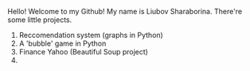Hello! Welcome to my Github!
My name is Liubov Sharaborina.
There're some little projects.

1. Reccomendation  system (graphs in Python)
2. A 'bubble' game in Python
3. Finance Yahoo (Beautiful Soup project)
4. 

